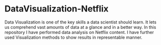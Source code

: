 # DataVisualization-Netflix
Data Visualization is one of the key skills a data scientist should learn. It lets us comprehend vast amounts of data at a glance and in a better way. In this repository I have performed data analysis on Netflix content. I have further used Visualization methods to show results in representable manner. 

